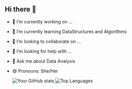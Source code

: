 ## Hi there 👋

- 🔭 I’m currently working on ...
- 🌱 I’m currently learning DataStructures and Algorithms
- 👯 I’m looking to collaborate on ...
- 🤔 I’m looking for help with ...
- 💬 Ask me about Data Analysis
- 😄 Pronouns: She/Her


  ![Your GitHub stats](https://github-readme-stats.vercel.app/api?username=cynraw&show_icons=true&theme=radical)
  ![Top Languages](https://github-readme-stats.vercel.app/api/top-langs/?username=cynraw&layout=compact&theme=radical)

  

